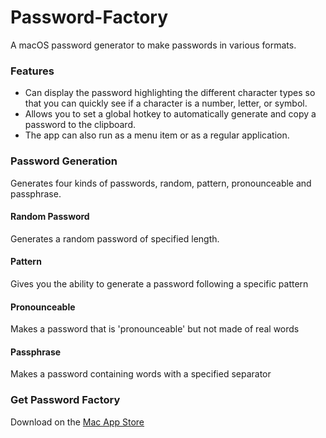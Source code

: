 # Password-Factory
A macOS password generator to make passwords in various formats.

### Features
* Can display the password highlighting the different character types so that you can quickly see if a character is a number, letter, or symbol. 
* Allows you to set a global hotkey to automatically generate and copy a password to the clipboard.
* The app can also run as a menu item or as a regular application.

### Password Generation
Generates four kinds of passwords, random, pattern, pronounceable and passphrase. 

#### Random Password
Generates a random password of specified length.
#### Pattern
Gives you the ability to generate a password following a specific pattern
#### Pronounceable
Makes a password that is 'pronounceable' but not made of real words
#### Passphrase
Makes a password containing words with a specified separator

### Get Password Factory
Download on the [Mac App Store](https://itunes.apple.com/us/app/password-factory/id888806818?ls=1&mt=12)
